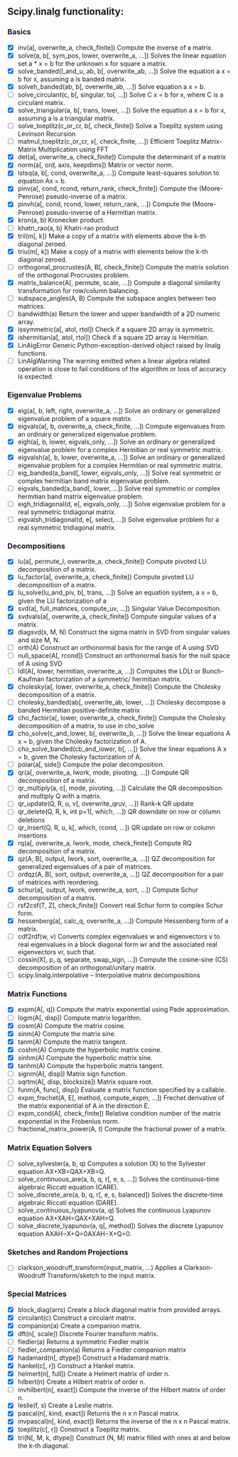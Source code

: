## Scipy.linalg functionality:

### Basics
  
- [x] inv(a[, overwrite_a, check_finite])	Compute the inverse of a matrix.
- [x] solve(a, b[, sym_pos, lower, overwrite_a, ...])	Solves the linear equation set a * x = b for the unknown x for square a matrix.
- [x] solve_banded(l_and_u, ab, b[, overwrite_ab, ...])	Solve the equation a x = b for x, assuming a is banded matrix.
- [x] solveh_banded(ab, b[, overwrite_ab, ...])	Solve equation a x = b.
- [ ] solve_circulant(c, b[, singular, tol, ...])	Solve C x = b for x, where C is a circulant matrix.
- [x] solve_triangular(a, b[, trans, lower, ...])	Solve the equation a x = b for x, assuming a is a triangular matrix.
- [ ] solve_toeplitz(c_or_cr, b[, check_finite])	Solve a Toeplitz system using Levinson Recursion
- [ ] matmul_toeplitz(c_or_cr, x[, check_finite, ...])  Efficient Toeplitz Matrix-Matrix Multiplication using FFT
- [x] det(a[, overwrite_a, check_finite])	Compute the determinant of a matrix
- [x] norm(a[, ord, axis, keepdims])	Matrix or vector norm.
- [x] lstsq(a, b[, cond, overwrite_a, ...])	Compute least-squares solution to equation Ax = b.
- [x] pinv(a[, cond, rcond, return_rank, check_finite])	Compute the (Moore-Penrose) pseudo-inverse of a matrix.
- [x] pinvh(a[, cond, rcond, lower, return_rank, ...])	Compute the (Moore-Penrose) pseudo-inverse of a Hermitian matrix.
- [x] kron(a, b)	Kronecker product.
- [ ] khatri_rao(a, b)  Khatri-rao product
- [x] tril(m[, k])	Make a copy of a matrix with elements above the k-th diagonal zeroed.
- [x] triu(m[, k])	Make a copy of a matrix with elements below the k-th diagonal zeroed.
- [ ] orthogonal_procrustes(A, B[, check_finite])	Compute the matrix solution of the orthogonal Procrustes problem.
- [x] matrix_balance(A[, permute, scale, ...])	Compute a diagonal similarity transformation for row/column balancing.
- [ ] subspace_angles(A, B) Compute the subspace angles between two matrices.
- [ ] bandwidth(a)  Return the lower and upper bandwidth of a 2D numeric array.
- [x] issymmetric(a[, atol, rtol])  Check if a square 2D array is symmetric.
- [x] ishermitian(a[, atol, rtol])  Check if a square 2D array is Hermitian.
- [x] LinAlgError	Generic Python-exception-derived object raised by linalg functions.
- [ ] LinAlgWarning The warning emitted when a linear algebra related operation is close to fail conditions of the algorithm or loss of accuracy is expected.

### Eigenvalue Problems

- [x] eig(a[, b, left, right, overwrite_a, ...])	Solve an ordinary or generalized eigenvalue problem of a square matrix.
- [x] eigvals(a[, b, overwrite_a, check_finite, ...])	Compute eigenvalues from an ordinary or generalized eigenvalue problem.
- [x] eigh(a[, b, lower, eigvals_only, ...])	Solve an ordinary or generalized eigenvalue problem for a complex Hermitian or real symmetric matrix.
- [x] eigvalsh(a[, b, lower, overwrite_a, ...])	Solve an ordinary or generalized eigenvalue problem for a complex Hermitian or real symmetric matrix.
- [ ] eig_banded(a_band[, lower, eigvals_only, ...])	Solve real symmetric or complex hermitian band matrix eigenvalue problem.
- [ ] eigvals_banded(a_band[, lower, ...])	Solve real symmetric or complex hermitian band matrix eigenvalue problem.
- [ ] eigh_tridiagonal(d, e[, eigvals_only, ...]) Solve eigenvalue problem for a real symmetric tridiagonal matrix.
- [ ] eigvalsh_tridiagonal(d, e[, select, ...]) Solve eigenvalue problem for a real symmetric tridiagonal matrix.

### Decompositions

- [x] lu(a[, permute_l, overwrite_a, check_finite])	Compute pivoted LU decomposition of a matrix.
- [x] lu_factor(a[, overwrite_a, check_finite])	Compute pivoted LU decomposition of a matrix.
- [x] lu_solve(lu_and_piv, b[, trans, ...])	Solve an equation system, a x = b, given the LU factorization of a
- [x] svd(a[, full_matrices, compute_uv, ...])	Singular Value Decomposition.
- [x] svdvals(a[, overwrite_a, check_finite])	Compute singular values of a matrix.
- [x] diagsvd(s, M, N)	Construct the sigma matrix in SVD from singular values and size M, N.
- [ ] orth(A)	Construct an orthonormal basis for the range of A using SVD
- [ ] null_space(A[, rcond])  Construct an orthonormal basis for the null space of A using SVD
- [ ] ldl(A[, lower, hermitian, overwrite_a, ...])  Computes the LDLt or Bunch-Kaufman factorization of a symmetric/ hermitian matrix.
- [x] cholesky(a[, lower, overwrite_a, check_finite])	Compute the Cholesky decomposition of a matrix.
- [ ] cholesky_banded(ab[, overwrite_ab, lower, ...])	Cholesky decompose a banded Hermitian positive-definite matrix
- [x] cho_factor(a[, lower, overwrite_a, check_finite])	Compute the Cholesky decomposition of a matrix, to use in cho_solve
- [x] cho_solve(c_and_lower, b[, overwrite_b, ...])	Solve the linear equations A x = b, given the Cholesky factorization of A.
- [ ] cho_solve_banded(cb_and_lower, b[, ...])	Solve the linear equations A x = b, given the Cholesky factorization of A.
- [ ] polar(a[, side])	Compute the polar decomposition.
- [x] qr(a[, overwrite_a, lwork, mode, pivoting, ...])	Compute QR decomposition of a matrix.
- [ ] qr_multiply(a, c[, mode, pivoting, ...])	Calculate the QR decomposition and multiply Q with a matrix.
- [ ] qr_update(Q, R, u, v[, overwrite_qruv, ...])	Rank-k QR update
- [ ] qr_delete(Q, R, k, int p=1[, which, ...])	QR downdate on row or column deletions
- [ ] qr_insert(Q, R, u, k[, which, rcond, ...])	QR update on row or column insertions
- [x] rq(a[, overwrite_a, lwork, mode, check_finite])	Compute RQ decomposition of a matrix.
- [x] qz(A, B[, output, lwork, sort, overwrite_a, ...])	QZ decomposition for generalized eigenvalues of a pair of matrices.
- [ ] ordqz(A, B[, sort, output, overwrite_a, ...])	QZ decomposition for a pair of matrices with reordering.
- [x] schur(a[, output, lwork, overwrite_a, sort, ...])	Compute Schur decomposition of a matrix.
- [ ] rsf2csf(T, Z[, check_finite])	Convert real Schur form to complex Schur form.
- [x] hessenberg(a[, calc_q, overwrite_a, ...])	Compute Hessenberg form of a matrix.
- [ ] cdf2rdf(w, v) Converts complex eigenvalues w and eigenvectors v to real eigenvalues in a block diagonal form wr and the associated real eigenvectors vr, such that.
- [ ] cossin(X[, p, q, separate, swap_sign, ...]) Compute the cosine-sine (CS) decomposition of an orthogonal/unitary matrix.
- [ ] scipy.linalg.interpolative – Interpolative matrix decompositions

### Matrix Functions

- [x] expm(A[, q])	Compute the matrix exponential using Pade approximation.
- [ ] logm(A[, disp])	Compute matrix logarithm.
- [x] cosm(A)	Compute the matrix cosine.
- [x] sinm(A)	Compute the matrix sine.
- [x] tanm(A)	Compute the matrix tangent.
- [x] coshm(A)	Compute the hyperbolic matrix cosine.
- [x] sinhm(A)	Compute the hyperbolic matrix sine.
- [x] tanhm(A)	Compute the hyperbolic matrix tangent.
- [ ] signm(A[, disp])	Matrix sign function.
- [ ] sqrtm(A[, disp, blocksize])	Matrix square root.
- [ ] funm(A, func[, disp])	Evaluate a matrix function specified by a callable.
- [ ] expm_frechet(A, E[, method, compute_expm, ...])	Frechet derivative of the matrix exponential of A in the direction E.
- [ ] expm_cond(A[, check_finite])	Relative condition number of the matrix exponential in the Frobenius norm.
- [ ] fractional_matrix_power(A, t)	Compute the fractional power of a matrix.

### Matrix Equation Solvers

- [ ] solve_sylvester(a, b, q)	Computes a solution (X) to the Sylvester equation AX+XB=QAX+XB=Q.
- [ ] solve_continuous_are(a, b, q, r[, e, s, ...])	Solves the continuous-time algebraic Riccati equation (CARE).
- [ ] solve_discrete_are(a, b, q, r[, e, s, balanced])	Solves the discrete-time algebraic Riccati equation (DARE).
- [ ] solve_continuous_lyapunov(a, q)	Solves the continuous Lyapunov equation AX+XAH=QAX+XAH=Q.
- [ ] solve_discrete_lyapunov(a, q[, method])	Solves the discrete Lyapunov equation AXAH−X+Q=0AXAH−X+Q=0.

### Sketches and Random Projections

- [ ] clarkson_woodruff_transform(input_matrix, ...)  Applies a Clarkson-Woodruff Transform/sketch to the input matrix.

### Special Matrices

- [x] block_diag(arrs)	Create a block diagonal matrix from provided arrays.
- [x] circulant(c)	Construct a circulant matrix.
- [x] companion(a)	Create a companion matrix.
- [x] dft(n[, scale])	Discrete Fourier transform matrix.
- [ ] fiedler(a)  Returns a symmetric Fiedler matrix
- [ ] fiedler_companion(a)  Returns a Fiedler companion matrix
- [x] hadamard(n[, dtype])	Construct a Hadamard matrix.
- [x] hankel(c[, r])	Construct a Hankel matrix.
- [x] helmert(n[, full])	Create a Helmert matrix of order n.
- [x] hilbert(n)	Create a Hilbert matrix of order n.
- [ ] invhilbert(n[, exact])	Compute the inverse of the Hilbert matrix of order n.
- [x] leslie(f, s)	Create a Leslie matrix.
- [x] pascal(n[, kind, exact])	Returns the n x n Pascal matrix.
- [x] invpascal(n[, kind, exact])	Returns the inverse of the n x n Pascal matrix.
- [x] toeplitz(c[, r])	Construct a Toeplitz matrix.
- [x] tri(N[, M, k, dtype])	Construct (N, M) matrix filled with ones at and below the k-th diagonal.
